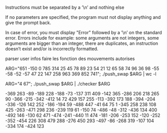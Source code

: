 

Instructions must be separated by a ’\n’ and nothing else

If no parameters are specified, the program must not display anything and give
the prompt back.

In case of error, you must display "Error" followed by a ’\n’ on the standard
error. Errors include for example: some arguments are not integers, some arguments
are bigger than an integer, there are duplicates, an instruction doesn’t exist
and/or is incorrectly formatted.

parser user infos
faire les fonction des mouvements autorises

ARG="651 -150 0 785 314 25 45 78 89 23 54 21 12 65 58 74 96 36 98 -55 -58 -52 -57 47 22 147 258 963 369 852 741"; ./push_swap $ARG | wc -l

ARG="4 67"; ./push_swap $ARG | ./checker $ARG



-369 263 -89 -189 228 -188 -73 -137 311 409 -142 365 -286 206 218 265 90 -366 -215 -342 -412 14 72 429 157 255 -113 -392 173 188 -394 -204 -336 -126 142 252 -186 -194 59 -488 447 -41 64 75 1 -345 258 238 108 425 -263 -471 298 236 -239 119 61 -150 74 -486 -48 -312 -436 134 400 -492 146 -130 62 471 -474 -241 -440 11 474 -181 -206 -253 152 -120 -252 -352 -454 226 308 479 288 -276 450 293 -497 -86 -268 319 -107 104 -334 174 -424 123
